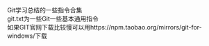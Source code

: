 Git学习总结的一些指令合集<br>
git.txt为一些Git一些基本通用指令<br>
如果GIT官网下载比较慢可以用https://npm.taobao.org/mirrors/git-for-windows/下载<br>

